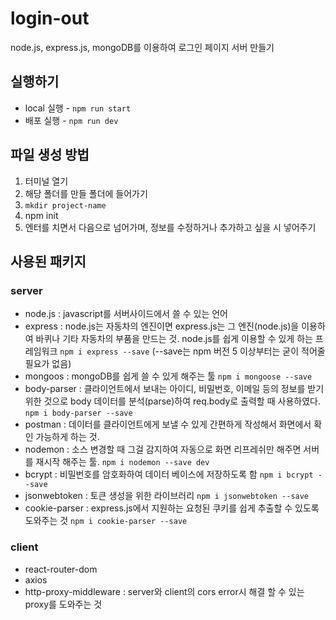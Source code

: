 # login-out

node.js, express.js, mongoDB를 이용하여 로그인 페이지 서버 만들기

## 실행하기

- local 실행 - `npm run start`
- 배포 실행 - `npm run dev`

## 파일 생성 방법

1. 터미널 열기
2. 해당 폴더를 만들 폴더에 들어가기
3. `mkdir project-name`
4. npm init
5. 엔터를 치면서 다음으로 넘어가며, 정보를 수정하거나 추가하고 싶을 시 넣어주기

## 사용된 패키지

### server

- node.js : javascript를 서버사이드에서 쓸 수 있는 언어
- express : node.js는 자동차의 엔진이면 express.js는 그 엔진(node.js)을 이용하여 바퀴나 기타 자동차의 부품을 만드는 것. node.js를 쉽게 이용할 수 있게 하는 프레임워크 `npm i express --save` (--save는 npm 버전 5 이상부터는 굳이 적어줄 필요가 없음)
- mongoos : mongoDB를 쉽게 쓸 수 있게 해주는 툴 `npm i mongoose --save`
- body-parser : 클라이언트에서 보내는 아이디, 비밀번호, 이메일 등의 정보를 받기 위한 것으로 body 데이터를 분석(parse)하여 req.body로 출력할 때 사용하였다. `npm i body-parser --save`
- postman : 데이터를 클라이언트에게 보낼 수 있게 간편하게 작성해서 화면에서 확인 가능하게 하는 것.
- nodemon : 소스 변경할 때 그걸 감지하여 자동으로 화면 리프레쉬만 해주면 서버를 재시작 해주는 툴. `npm i nodemon --save dev`
- bcrypt : 비밀번호를 암호화하여 데이터 베이스에 저장하도록 함 `npm i bcrypt --save`
- jsonwebtoken : 토큰 생성을 위한 라이브러리 `npm i jsonwebtoken --save`
- cookie-parser : express.js에서 지원하는 요청된 쿠키를 쉽게 추출할 수 있도록 도와주는 것 `npm i cookie-parser --save`

### client

- react-router-dom
- axios
- http-proxy-middleware : server와 client의 cors error시 해결 할 수 있는 proxy를 도와주는 것
